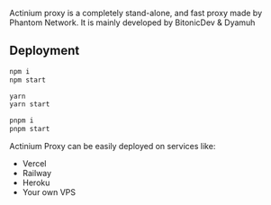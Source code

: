 Actinium proxy is a completely stand-alone, and fast proxy made by Phantom Network.
It is mainly developed by BitonicDev & Dyamuh
## Deployment

```bash
npm i
npm start
```
```bash
yarn
yarn start
```
```bash
pnpm i
pnpm start
```
Actinium Proxy can be easily deployed on services like:

- Vercel
- Railway
- Heroku
- Your own VPS
